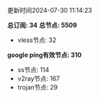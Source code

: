 更新时间2024-07-30 11:14:23

**总订阅: 34**
**总节点: 5509**
- vless节点: 32

**google ping有效节点: 310**
- ss节点: 114
- v2ray节点: 167
- trojan节点: 29
